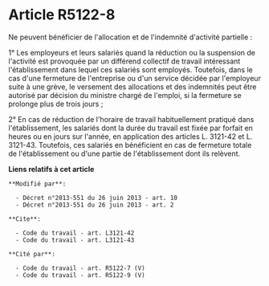 # Article R5122-8

Ne peuvent bénéficier de l'allocation et de l'indemnité d'activité partielle : 

1° Les employeurs et leurs salariés quand la réduction ou la suspension de l'activité est provoquée par un différend
collectif de travail intéressant l'établissement dans lequel ces salariés sont employés. Toutefois, dans le cas d'une
fermeture de l'entreprise ou d'un service décidée par l'employeur suite à une grève, le versement des allocations et des
indemnités peut être autorisé par décision du ministre chargé de l'emploi, si la fermeture se prolonge plus de trois jours ; 

2° En cas de réduction de l'horaire de travail habituellement pratiqué dans l'établissement, les salariés dont la durée du
travail est fixée par forfait en heures ou en jours sur l'année, en application des articles L. 3121-42 et L. 3121-43.
Toutefois, ces salariés en bénéficient en cas de fermeture totale de l'établissement ou d'une partie de l'établissement dont
ils relèvent.

**Liens relatifs à cet article**

	**Modifié par**:

	  - Décret n°2013-551 du 26 juin 2013 - art. 10
	  - Décret n°2013-551 du 26 juin 2013 - art. 2

	**Cite**:

	  - Code du travail - art. L3121-42
	  - Code du travail - art. L3121-43

	**Cité par**:

	  - Code du travail - art. R5122-7 (V)
	  - Code du travail - art. R5122-9 (V)
